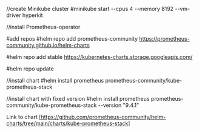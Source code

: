 //create Minikube cluster
#minikube start --cpus 4 --memory 8192 --vm-driver hyperkit

//install Prometheus-operator

#add repos
#helm repo add prometheus-community https://prometheus-community.github.io/helm-charts

#helm repo add stable https://kubernetes-charts.storage.googleapis.com/

#helm repo update

//install chart
#helm install prometheus prometheus-community/kube-prometheus-stack

//install chart with fixed version
#helm install prometheus prometheus-community/kube-prometheus-stack --version "9.4.1"

Link to chart
[https://github.com/prometheus-community/helm-charts/tree/main/charts/kube-prometheus-stack]
